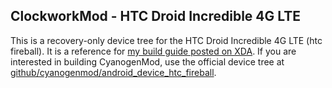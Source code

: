 ClockworkMod - HTC Droid Incredible 4G LTE
------------------------------------------
This is a recovery-only device tree for the HTC Droid Incredible 4G LTE (htc fireball). It is a reference for [my build guide posted on XDA](http://forum.xda-developers.com/showthread.php?p=36162245#post36162245). If you are interested in building CyanogenMod, use the official device tree at [github/cyanogenmod/android\_device\_htc\_fireball](https://github.com/cyanogenmod/android_device_htc_fireball).
